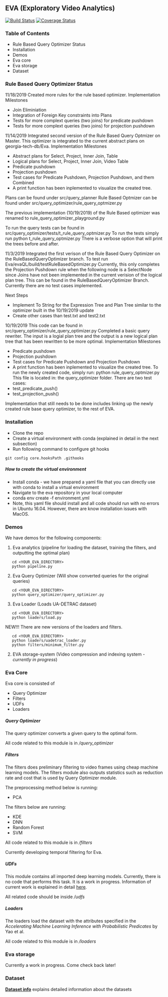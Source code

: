 ## EVA (Exploratory Video Analytics)

[![Build Status](https://travis-ci.org/georgia-tech-db/Eva.svg?branch=master)](https://travis-ci.com/georgia-tech-db/Eva)
[![Coverage Status](https://coveralls.io/repos/github/georgia-tech-db/Eva/badge.svg?branch=master)](https://coveralls.io/github/georgia-tech-db/Eva?branch=master)
### Table of Contents
* Rule Based Query Optimizer Status
* Installation
* Demos
* Eva core
* Eva storage 
* Dataset 

### Rule Based Query Optimizer Status
11/18/2019 Created more rules for the rule based optimizer.
Implementation Milestones
* Join Eliminiation
* Integration of Foreign Key constraints into Plans
* Tests for more complext queries (two joins) for predicate pushdown
* Tests for more complext queries (two joins) for projection pushdown

11/14/2019 Integrated second version of the Rule Based Query Optmizer on Master. This optimizer is integrated to the current abstract plans on georgia-tech-db/Eva. 
Implementation Milestones 
* Abstract plans for Select, Project, Inner Join, Table
* Logical plans for Select, Project, Inner Join, Video Table
* Predicate pushdown 
* Projection pushdown
* Test cases for Predicate Pushdown, Projection Pushdown, and them Combined
* A print function has been inplemented to visualize the created tree.

Plans can be found under src/query_planner
Rule Based Optmizer can be found under src/query_optimizer/rule_query_optmizer.py

The previous implementation (10/19/2019) of the Rule Based optimizer was renamed to rule_query_optimizer_playground.py

To run the query tests can be found in src/query_optimizer/tests/t_rule_query_optmizer.py
To run the tests simply run python t_rule_query_optmizer.py
There is a verbose option that will print the trees before and after. 

11/3/2019 Integrated the first verison of the Rule Based Query Optimizer on the RuleBasedQueryOptimizer branch.
To test run Eva/evaQL/build/testRuleBasedOptimizer.py
Currently, this only completes the Projection Pushdown rule when the following node is a SelectNode since Joins have not been implemented in the current verision of the logical plan tree. This can be found in the RuleBasedQueryOptimizer Branch. Currently there are no test cases implemented. 

Next Steps
 * Implement To String for the Expression Tree and Plan Tree similar to the optimizer built in the 10/19/2019 update
 * Create other cases than test.txt and test2.txt

10/19/2019
This code can be found in src/query_optimizer/rule_query_optimizer.py
Completed a basic query rewriter. The input is a logial plan tree and the output is a new logical plan tree that has been rewritten to be more optimal. 
Implementation Milestones 
* Predicate pushdown 
* Projection pushdown
* Test cases for Predicate Pushdown and Projection Pushdown
* A print function has been inplemented to visualize the created tree.
To run the newly created code, simply run: 
python rule_query_optmizer.py 
This file is located in: the query_optimizer folder. 
There are two test cases: 
* test_predicate_push()
* test_projection_push()

Implementation that still needs to be done includes linking up the newly created rule base query optimizer, to the rest of EVA. 


### Installation
* Clone the repo
* Create a virtual environment with conda (explained in detail in the next subsection)
* Run following command to configure git hooks 
```shell
git config core.hooksPath .githooks
```


##### How to create the virtual environment
* Install conda - we have prepared a yaml file that you can directly use with conda to install a virtual environment 
* Navigate to the eva repository in your local computer
* conda env create -f environment.yml
* Note, this yaml file should install and all code should run with no errors in Ubuntu 16.04.
   However, there are know installation issues with MacOS.
    
### Demos
We have demos for the following components:
1. Eva analytics (pipeline for loading the dataset, training the filters, and outputting the optimal plan)
```commandline
   cd <YOUR_EVA_DIRECTORY>
   python pipeline.py
```
2. Eva Query Optimizer (Will show converted queries for the original queries)
```commandline
   cd <YOUR_EVA_DIRECTORY>
   python query_optimizer/query_optimizer.py
```
3. Eva Loader (Loads UA-DETRAC dataset)
```commandline
   cd <YOUR_EVA_DIRECTORY>
   python loaders/load.py
```

NEW!!! There are new versions of the loaders and filters.
```commandline
   cd <YOUR_EVA_DIRECTORY>
   python loaders/uadetrac_loader.py
   python filters/minimum_filter.py
```

2. EVA storage-system (Video compression and indexing system - *currently in progress*)

### Eva Core
Eva core is consisted of
* Query Optimizer
* Filters
* UDFs
* Loaders

##### Query Optimizer
The query optimizer converts a given query to the optimal form. 

All code related to this module is in */query_optimizer*

##### Filters
The filters does preliminary filtering to video frames using cheap machine learning models.
The filters module also outputs statistics such as reduction rate and cost that is used by Query Optimizer module.

The preprocessing method below is running:
* PCA

The filters below are running:
* KDE
* DNN
* Random Forest
* SVM

All code related to this module is in */filters*

Currently developing temporal filtering for Eva.

##### UDFs
This module contains all imported deep learning models. Currently, there is no code that performs this task. It is a work in progress.
Information of current work is explained in detail [here](src/udfs/README.md).

All related code should be inside */udfs*

##### Loaders
The loaders load the dataset with the attributes specified in the *Accelerating Machine Learning Inference with Probabilistic Predicates* by Yao et al.

All code related to this module is in */loaders*

### Eva storage
Currently a work in progress. Come check back later!


### Dataset
__[Dataset info](data/README.md)__ explains detailed information about the  datasets




